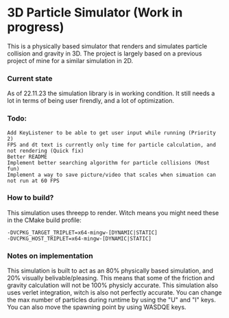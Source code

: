 # 3D Particle Simulator (Work in progress)

This is a physically based simulator that renders and simulates particle collision and gravity in 3D.
The project is largely based on a previous project of mine for a similar simulation in 2D.

### Current state
As of 22.11.23 the simulation library is in working condition. It still needs a lot in terms of being user firendly, and a lot of optimization.

### Todo:
    Add KeyListener to be able to get user input while running (Priority 2)
    FPS and dt text is currently only time for particle calculation, and not rendering (Quick fix)
    Better README
    Implement better searching algorithm for particle collisions (Most fun)
    Implement a way to save picture/video that scales when simuation can not run at 60 FPS

### How to build?
This simulation uses threepp to render. Witch means you might need these in the CMake build profile:
    
    -DVCPKG_TARGET_TRIPLET=x64-mingw-[DYNAMIC|STATIC]
    -DVCPKG_HOST_TRIPLET=x64-mingw-[DYNAMIC|STATIC]

### Notes on implementation
This simulation is built to act as an 80% physically based simulation, and 20% visually belivable/pleasing. This means that some of the friction and gravity calculation will not be 100% physicly accurate. This simulation also uses verlet integration, witch is also not perfectly accurate.
You can change the max number of particles during runtime by using the "U" and "I" keys. You can also move the spawning point by using WASDQE keys.